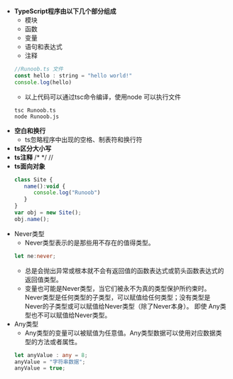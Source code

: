 - **TypeScript程序由以下几个部分组成**
    + 模块
    + 函数
    + 变量
    + 语句和表达式
    + 注释
    ```javascript
    //Runoob.ts 文件
    const hello : string = "hello world!"
    console.log(hello)
    ```
    + 以上代码可以通过tsc命令编译，使用node 可以执行文件
    ```shell
    tsc Runoob.ts
    node Runoob.js
    ```
- **空白和换行**
    + ts忽略程序中出现的空格、制表符和换行符
- **ts区分大小写**
- **ts注释** /* */ //
- **ts面向对象**
    ```javascript
    class Site { 
       name():void { 
          console.log("Runoob") 
       } 
    } 
    var obj = new Site(); 
    obj.name();
    ```
- Never类型
  + Never类型表示的是那些用不存在的值得类型。
  ```typescript
  let ne:never;
  ```
  + 总是会抛出异常或根本就不会有返回值的函数表达式或箭头函数表达式的返回值类型。
  + 变量也可能是Never类型，当它们被永不为真的类型保护所约束时。Never类型是任何类型的子类型，可以赋值给任何类型；没有类型是Never的子类型或可以赋值给Never类型（除了Never本身）。 即使 Any类型也不可以赋值给Never类型。
- Any类型
  + Any类型的变量可以被赋值为任意值。Any类型数据可以使用对应数据类型的方法或者属性。
  ```typescript
  let anyValue : any = 8;
  anyValue = "字符串数据";
  anyValue = true;
  ```